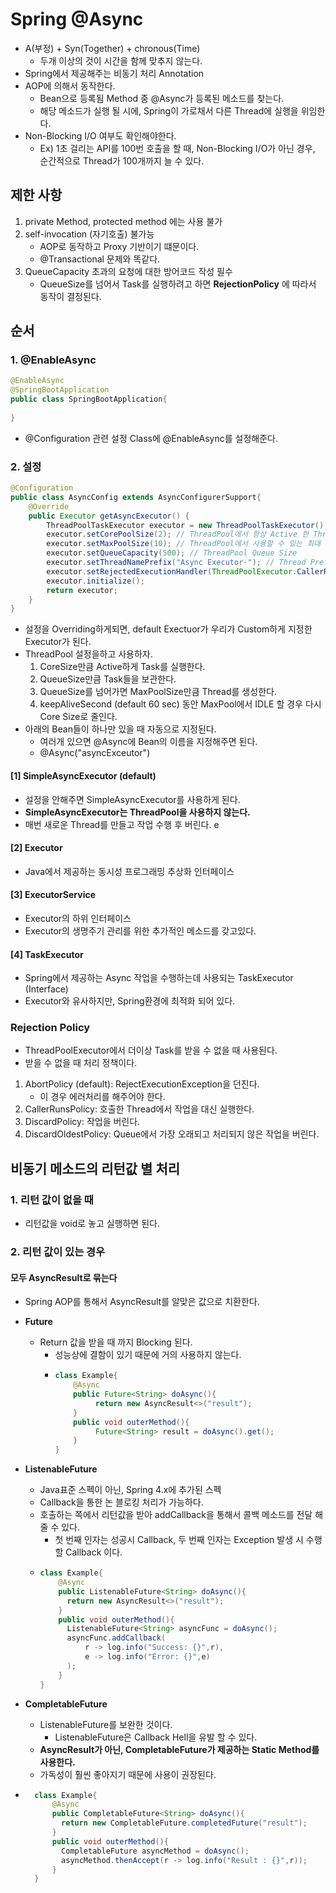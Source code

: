 # Spring @Async
- A(부정) + Syn(Together) + chronous(Time)
  - 두개 이상의 것이 시간을 함께 맞추지 않는다.
- Spring에서 제공해주는 비동기 처리 Annotation
- AOP에 의해서 동작한다.
  - Bean으로 등록됨 Method 중 @Async가 등록된 메소드를 찾는다.
  - 해당 메소드가 실행 될 시에, Spring이 가로채서 다른 Thread에 실행을 위임한다.
- Non-Blocking I/O 여부도 확인해야한다.
  - Ex) 1초 걸리는 API를 100번 호출을 할 때, Non-Blocking I/O가 아닌 경우, 순간적으로 Thread가 100개까지 늘 수 있다.

## 제한 사항
1. private Method, protected method 에는 사용 불가
2. self-invocation (자기호출) 불가능
   - AOP로 동작하고 Proxy 기반이기 떄문이다.
   - @Transactional 문제와 똑같다.
3. QueueCapacity 초과의 요청에 대한 방어코드 작성 필수
   - QueueSize를 넘어서 Task를 실행하려고 하면 **RejectionPolicy** 에 따라서 동작이 결정된다.

   

## 순서
### 1. @EnableAsync
```java
@EnableAsync
@SpringBootApplication
public class SpringBootApplication{
    
}
```
- @Configuration 관련 설정 Class에 @EnableAsync를 설정해준다.


### 2. 설정
```java
@Configuration
public class AsyncConfig extends AsyncConfigurerSupport{
    @Override
    public Executor getAsyncExecutor() {
        ThreadPoolTaskExecutor executor = new ThreadPoolTaskExecutor();
        executor.setCorePoolSize(2); // ThreadPool에서 항상 Active 한 Thread의 개수
        executor.setMaxPoolSize(10); // ThreadPool에서 사용할 수 있는 최대 Thread의 개수
        executor.setQueueCapacity(500); // ThreadPool Queue Size
        executor.setThreadNamePrefix("Async Executor-"); // Thread Prefix
        executor.setRejectedExecutionHandler(ThreadPoolExecutor.CallerRunsPolicy()); // Rejection Policy
        executor.initialize();
        return executor;
    }
}
```
- 설정을 Overriding하게되면, default Exectuor가 우리가 Custom하게 지정한 Executor가 된다.
- ThreadPool 설정을하고 사용하자.
    1. CoreSize만큼 Active하게 Task를 실행한다.
    2. QueueSize만큼 Task들을 보관한다.
    3. QueueSize를 넘어가면 MaxPoolSize만큼 Thread를 생성한다.
    4. keepAliveSecond (default 60 sec) 동안 MaxPool에서 IDLE 할 경우 다시 Core Size로 줄인다.
- 아래의 Bean들이 하나만 있을 때 자동으로 지정된다.
  - 여러개 있으면 @Async에 Bean의 이름을 지정해주면 된다.
  - @Async("asyncExceutor")

#### [1] SimpleAsyncExecutor (default)
- 설정을 안해주면 SimpleAsyncExecutor를 사용하게 된다.
- **SimpleAsyncExecutor는 ThreadPool을 사용하지 않는다.**
- 매번 새로운 Thread를 만들고 작업 수행 후 버린다.
e
#### [2] Executor
- Java에서 제공하는 동시성 프로그래밍 추상화 인터페이스

#### [3] ExecutorService
- Executor의 하위 인터페이스
- Executor의 생명주기 관리를 위한 추가적인 메소드를 갖고있다.

#### [4] TaskExecutor
- Spring에서 제공하는 Async 작업을 수행하는데 사용되는 TaskExecutor (Interface)
- Executor와 유사하지만, Spring환경에 최적화 되어 있다.

### Rejection Policy
- ThreadPoolExecutor에서 더이상 Task를 받을 수 없을 때 사용된다.
- 받을 수 없을 때 처리 정책이다.

1. AbortPolicy (default): RejectExecutionException을 던진다.
    - 이 경우 에러처리를 해주어야 한다.
2. CallerRunsPolicy: 호출한 Thread에서 작업을 대신 실행한다.
3. DiscardPolicy: 작업을 버린다.
4. DiscardOldestPolicy: Queue에서 가장 오래되고 처리되지 않은 작업을 버린다.



## 비동기 메소드의 리턴값 별 처리

### 1. 리턴 값이 없을 때
- 리턴값을 void로 놓고 실행하면 된다.

### 2. 리턴 값이 있는 경우
#### 모두 AsyncResult로 묶는다
- Spring AOP를 통해서 AsyncResult를 알맞은 값으로 치환한다.

- **Future<T>**
  - Return 값을 받을 때 까지 Blocking 된다.
    - 성능상에 결함이 있기 때문에 거의 사용하지 않는다.
    - ```java
      class Example{
          @Async
          public Future<String> doAsync(){
               return new AsyncResult<>("result");
          }
          public void outerMethod(){
               Future<String> result = doAsync().get();
          }
      }
      ```
- **ListenableFuture<T>**
  - Java표준 스펙이 아닌, Spring 4.x에 추가된 스펙
  - Callback을 통한 논 블로킹 처리가 가능하다.
  - 호출하는 쪽에서 리턴값을 받아 addCallback을 통해서 콜백 메소드를 전달 해 줄 수 있다.
    - 첫 번째 인자는 성공시 Callback, 두 번째 인자는 Exception 발생 시 수행 할 Callback 이다.
  - ```java
    class Example{
        @Async
        public ListenableFuture<String> doAsync(){
          return new AsyncResult<>("result");
        }
        public void outerMethod(){
          ListenableFuture<String> asyncFunc = doAsync();
          asyncFunc.addCallback(
              r -> log.info("Success: {}",r),
              e -> log.info("Error: {}",e)
          );
        }
    }
    ```
- **CompletableFuture<T>**
  - ListenableFuture를 보완한 것이다.
    - ListenableFuture은 Callback Hell을 유발 할 수 있다.
  - **AsyncResult가 아닌, CompletableFuture가 제공하는 Static Method를 사용한다.**
  - 가독성이 훨씬 좋아지기 때문에 사용이 권장된다.
- ```java
    class Example{
        @Async
        public CompletableFuture<String> doAsync(){
          return new CompletableFuture.completedFuture("result");
        }
        public void outerMethod(){
          CompletableFuture asyncMethod = doAsync();
          asyncMethod.thenAccept(r -> log.info("Result : {}",r));
        }   
    }
  ```

 